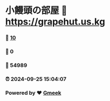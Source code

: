 # 小饅頭の部屋 :link: https://grapehut.us.kg 
### :page_facing_up: [10](https://grapehut.us.kg/tag.html) 
### :speech_balloon: 0 
### :hibiscus: 54989 
### :alarm_clock: 2024-09-25 15:04:07 
### Powered by :heart: [Gmeek](https://github.com/Meekdai/Gmeek)
